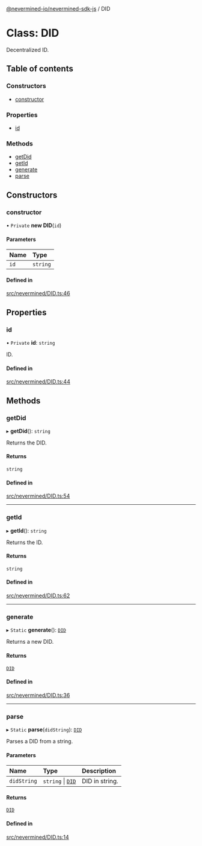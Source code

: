 [@nevermined-io/nevermined-sdk-js](../code-reference.md) / DID

# Class: DID

Decentralized ID.

## Table of contents

### Constructors

- [constructor](DID.md#constructor)

### Properties

- [id](DID.md#id)

### Methods

- [getDid](DID.md#getdid)
- [getId](DID.md#getid)
- [generate](DID.md#generate)
- [parse](DID.md#parse)

## Constructors

### constructor

• `Private` **new DID**(`id`)

#### Parameters

| Name | Type |
| :------ | :------ |
| `id` | `string` |

#### Defined in

[src/nevermined/DID.ts:46](https://github.com/nevermined-io/sdk-js/blob/9b831f0/src/nevermined/DID.ts#L46)

## Properties

### id

• `Private` **id**: `string`

ID.

#### Defined in

[src/nevermined/DID.ts:44](https://github.com/nevermined-io/sdk-js/blob/9b831f0/src/nevermined/DID.ts#L44)

## Methods

### getDid

▸ **getDid**(): `string`

Returns the DID.

#### Returns

`string`

#### Defined in

[src/nevermined/DID.ts:54](https://github.com/nevermined-io/sdk-js/blob/9b831f0/src/nevermined/DID.ts#L54)

___

### getId

▸ **getId**(): `string`

Returns the ID.

#### Returns

`string`

#### Defined in

[src/nevermined/DID.ts:62](https://github.com/nevermined-io/sdk-js/blob/9b831f0/src/nevermined/DID.ts#L62)

___

### generate

▸ `Static` **generate**(): [`DID`](DID.md)

Returns a new DID.

#### Returns

[`DID`](DID.md)

#### Defined in

[src/nevermined/DID.ts:36](https://github.com/nevermined-io/sdk-js/blob/9b831f0/src/nevermined/DID.ts#L36)

___

### parse

▸ `Static` **parse**(`didString`): [`DID`](DID.md)

Parses a DID from a string.

#### Parameters

| Name | Type | Description |
| :------ | :------ | :------ |
| `didString` | `string` \| [`DID`](DID.md) | DID in string. |

#### Returns

[`DID`](DID.md)

#### Defined in

[src/nevermined/DID.ts:14](https://github.com/nevermined-io/sdk-js/blob/9b831f0/src/nevermined/DID.ts#L14)

